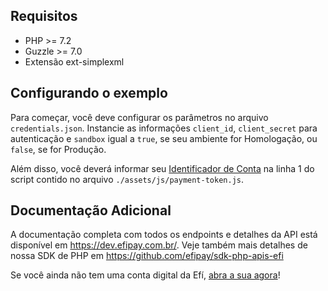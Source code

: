 ## **Requisitos**
* PHP >= 7.2
* Guzzle >= 7.0
* Extensão ext-simplexml


## **Configurando o exemplo**
Para começar, você deve configurar os parâmetros no arquivo `credentials.json`. Instancie as informações `client_id`, `client_secret` para autenticação e `sandbox` igual a `true`, se seu ambiente for Homologação, ou `false`, se for Produção.

Além disso, você deverá informar seu [Identificador de Conta](https://cdn.discordapp.com/attachments/652136190006525955/809138574549188618/identificador-conta.jpg) na linha 1 do script contido no arquivo `./assets/js/payment-token.js`.


## **Documentação Adicional**

A documentação completa com todos os endpoints e detalhes da API está disponível em https://dev.efipay.com.br/.
Veje também mais detalhes de nossa SDK de PHP em https://github.com/efipay/sdk-php-apis-efi

Se você ainda não tem uma conta digital da Efí, [abra a sua agora](https://sejaefi.com.br/)!
